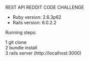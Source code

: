 REST API REDDIT CODE CHALLENGE

* Ruby version: 2.6.3p62
* Rails version: 6.0.2.2

Running steps:

1 git clone<br/>
2 bundle install<br/>
3 rails server (http://localhost:3000)<br/>
